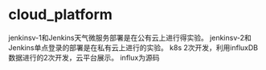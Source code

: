 # cloud_platform

jenkinsv-1和Jenkins天气微服务部署是在公有云上进行得实验。
jenkinsv-2和Jenkins单点登录的部署是在私有云上进行的实验。
k8s 2次开发，利用influxDB数据进行的2次开发，云平台展示。
influx为源码
